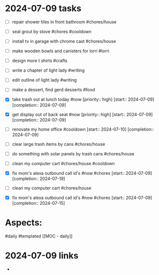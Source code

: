 
# 2024-07-09 tasks

- [ ] repair shower tiles in front bathroom #chores/house 
- [ ] seal grout by stove  #chores #cooldown 
- [ ] install tv in garage with chrome cast #chores/house
- [ ] make wooden bowls and canisters for lorri #lorri
- [ ] design more t shirts #crafts
- [ ] write a chapter of light lady #writing 

- [ ] edit outline of light lady #writing
- [ ] make a dessert,  find gerd desserts #food
- [x] take trash out at lunch today #now  [priority:: high]  [start:: 2024-07-09]  [completion:: 2024-07-09]

- [x] get display out of back seat #now  [priority:: high]  [start:: 2024-07-09]  [completion:: 2024-07-09]
- [ ] renovate my home office  #cooldown [start:: 2024-07-10]  [completion:: 2024-07-09]

- [ ] clear large trash items by cans #chores/house 

- [ ] do something with solar panels by trash cans #chores/house 

- [ ] clean my computer cart  #chores/house #cooldown 
- [x] fix mom's alexa outbound call id's #now #chores  [start:: 2024-07-09]  [completion:: 2024-07-19]
- [ ] clean my computer cart  #chores/house 
- [x] fix mom's alexa outbound call id's #now #chores  [start:: 2024-07-09]  [completion:: 2024-07-15]


# Aspects:
#daily #templated
[[MOC - daily]]

# 2024-07-09 links
- 


